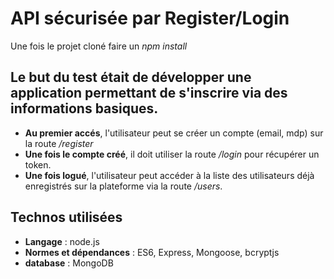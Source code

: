 **API sécurisée par Register/Login**
========================================

Une fois le projet cloné faire un *npm install*

Le but du test était de développer une application permettant de s'inscrire via des informations basiques.
-----------------------------------------------------------------------------------------------------------
- **Au premier accés**, l'utilisateur peut se créer un compte (email, mdp) sur la route */register*
- **Une fois le compte créé**, il doit utiliser la route */login* pour récupérer un token.
- **Une fois logué**, l'utilisateur peut accéder à la liste des utilisateurs déjà enregistrés sur la plateforme via la route */users*.

**Technos utilisées**
-----------------------
- **Langage** : node.js
- **Normes et dépendances** : ES6, Express, Mongoose, bcryptjs
- **database** : MongoDB
